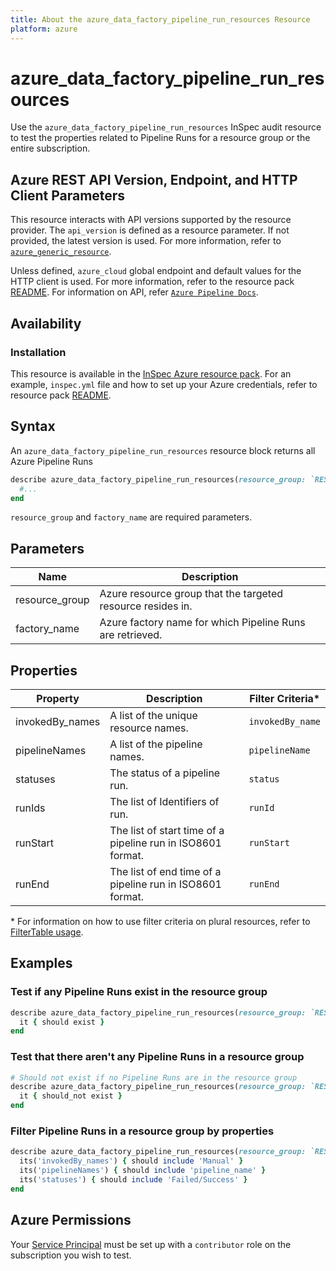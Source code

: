 ```yaml
---
title: About the azure_data_factory_pipeline_run_resources Resource
platform: azure
---
```


# azure_data_factory_pipeline_run_resources

Use the `azure_data_factory_pipeline_run_resources` InSpec audit resource to test the properties related to Pipeline Runs for a resource group or the entire subscription.

## Azure REST API Version, Endpoint, and HTTP Client Parameters

This resource interacts with API versions supported by the resource provider. The `api_version` is defined as a resource parameter. If not provided, the latest version is used. For more information, refer to [`azure_generic_resource`](azure_generic_resource.md).

Unless defined, `azure_cloud` global endpoint and default values for the HTTP client is used. For more information, refer to the resource pack [README](../../README.md). For information on API, refer [`Azure Pipeline Docs`](https://docs.microsoft.com/en-us/rest/api/datafactory/pipeline-runs/query-by-factory).

## Availability

### Installation

This resource is available in the [InSpec Azure resource pack](https://github.com/inspec/inspec-azure). For an example, `inspec.yml` file and how to set up your Azure credentials, refer to resource pack [README](../../README.md#Service-Principal).

## Syntax

An `azure_data_factory_pipeline_run_resources` resource block returns all Azure Pipeline Runs

```ruby
describe azure_data_factory_pipeline_run_resources(resource_group: `RESOURCE_GROUP`, factory_name: 'FACTORY_NAME') do
  #...
end
```

`resource_group` and `factory_name` are required parameters.

## Parameters

| Name                           | Description                                                                       |
|--------------------------------|-----------------------------------------------------------------------------------|
| resource_group                 | Azure resource group that the targeted resource resides in.                       |
| factory_name                   | Azure factory name for which Pipeline Runs are retrieved.                        |

## Properties

| Property        | Description                                            | Filter Criteria<superscript>*</superscript> |
|-----------------|---------------------------------------------------------|-----------------------|
| invokedBy_names                 | A list of the unique resource names.                                      | `invokedBy_name`      |
| pipelineNames                   | A list of the pipeline names.                                             | `pipelineName`        |
| statuses                        | The status of a pipeline run.                                             | `status`              |
| runIds                          | The list of Identifiers of run.                                           | `runId`               |
| runStart                        | The list of start time of a pipeline run in ISO8601 format.               | `runStart`            |
| runEnd                          | The list of end time of a pipeline run in ISO8601 format.                 | `runEnd`              |

<superscript>*</superscript> For information on how to use filter criteria on plural resources, refer to [FilterTable usage](https://github.com/inspec/inspec/blob/master/dev-docs/filtertable-usage.md).

## Examples

### Test if any Pipeline Runs exist in the resource group

```ruby
describe azure_data_factory_pipeline_run_resources(resource_group: `RESOURCE_GROUP`, factory_name: 'FACTORY_NAME') do
  it { should exist }
end
```

### Test that there aren't any Pipeline Runs in a resource group

```ruby
# Should not exist if no Pipeline Runs are in the resource group
describe azure_data_factory_pipeline_run_resources(resource_group: `RESOURCE_GROUP`, factory_name: 'FACTORY_NAME') do
  it { should_not exist }
end
```

### Filter Pipeline Runs in a resource group by properties

```ruby
describe azure_data_factory_pipeline_run_resources(resource_group: `RESOURCE_GROUP`, factory_name: 'FACTORY_NAME') do
  its('invokedBy_names') { should include 'Manual' }
  its('pipelineNames') { should include 'pipeline_name' }
  its('statuses') { should include 'Failed/Success' }
end
```

## Azure Permissions

Your [Service Principal](https://docs.microsoft.com/en-us/azure/azure-resource-manager/resource-group-create-service-principal-portal) must be set up with a `contributor` role on the subscription you wish to test.
